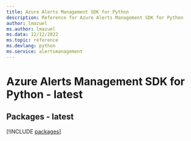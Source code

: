 ```yaml
---
title: Azure Alerts Management SDK for Python
description: Reference for Azure Alerts Management SDK for Python
author: lmazuel
ms.author: lmazuel
ms.data: 12/12/2022
ms.topic: reference
ms.devlang: python
ms.service: alertsmanagement
---
```

# Azure Alerts Management SDK for Python - latest
## Packages - latest
[!INCLUDE [packages](alerts-management-index.md)]